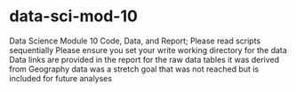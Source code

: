 # data-sci-mod-10
Data Science Module 10 Code, Data, and Report;
Please read scripts sequentially
Please ensure you set your write working directory for the data
Data links are provided in the report for the raw data tables it was derived from
Geography data was a stretch goal that was not reached but is included for future analyses
